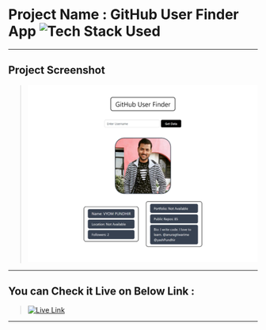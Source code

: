 # Project Name : GitHub User Finder App ![Tech Stack Used](https://img.shields.io/badge/Technologies-ReactJS-magenta)

---

## Project Screenshot

> ![SS](./ss-1.png)

---

## You can Check it Live on Below Link :

> [![Live Link](https://img.shields.io/badge/DEPLOYED-LINK-green)](https://git-hub-user-finder-hzel.vercel.app/)

---
